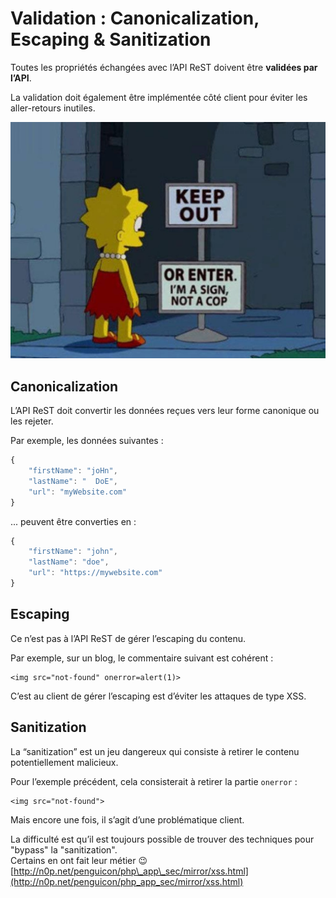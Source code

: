# Validation : Canonicalization, Escaping & Sanitization

Toutes les propriétés échangées avec l’API ReST doivent être **validées par l’API**.

La validation doit également être implémentée côté client pour éviter les aller-retours inutiles.

![La validation Clien-Side n&apos;est pas suffisante](../.gitbook/assets/client-side-validation.jpeg)

## Canonicalization

L’API ReST doit convertir les données reçues vers leur forme canonique ou les rejeter.

Par exemple, les données suivantes :

```javascript
{
    "firstName": "joHn",
    "lastName": "  DoE",
    "url": "myWebsite.com"
}
```

... peuvent être converties en :

```javascript
{
    "firstName": "john",
    "lastName": "doe",
    "url": "https://mywebsite.com"
}
```

## Escaping

Ce n’est pas à l’API ReST de gérer l’escaping du contenu.

Par exemple, sur un blog, le commentaire suivant est cohérent :

```markup
<img src="not-found" onerror=alert(1)>
```

C’est au client de gérer l’escaping est d’éviter les attaques de type XSS.

## **Sanitization**

La “sanitization” est un jeu dangereux qui consiste à retirer le contenu potentiellement malicieux.

Pour l’exemple précédent, cela consisterait à retirer la partie `onerror` :

```markup
<img src="not-found">
```

Mais encore une fois, il s’agit d’une problématique client.

La difficulté est qu’il est toujours possible de trouver des techniques pour "bypass" la "sanitization".  
Certains en ont fait leur métier 😉  
[http://n0p.net/penguicon/php\_app\_sec/mirror/xss.html](http://n0p.net/penguicon/php_app_sec/mirror/xss.html)


